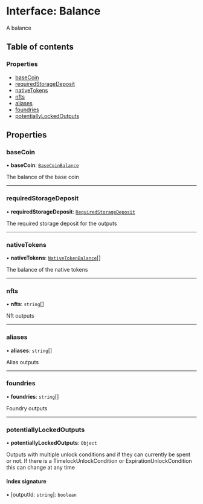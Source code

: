# Interface: Balance

A balance

## Table of contents

### Properties

- [baseCoin](Balance.md#basecoin)
- [requiredStorageDeposit](Balance.md#requiredstoragedeposit)
- [nativeTokens](Balance.md#nativetokens)
- [nfts](Balance.md#nfts)
- [aliases](Balance.md#aliases)
- [foundries](Balance.md#foundries)
- [potentiallyLockedOutputs](Balance.md#potentiallylockedoutputs)

## Properties

### baseCoin

• **baseCoin**: [`BaseCoinBalance`](BaseCoinBalance.md)

The balance of the base coin

___

### requiredStorageDeposit

• **requiredStorageDeposit**: [`RequiredStorageDeposit`](RequiredStorageDeposit.md)

The required storage deposit for the outputs

___

### nativeTokens

• **nativeTokens**: [`NativeTokenBalance`](NativeTokenBalance.md)[]

The balance of the native tokens

___

### nfts

• **nfts**: `string`[]

Nft outputs

___

### aliases

• **aliases**: `string`[]

Alias outputs

___

### foundries

• **foundries**: `string`[]

Foundry outputs

___

### potentiallyLockedOutputs

• **potentiallyLockedOutputs**: `Object`

Outputs with multiple unlock conditions and if they can currently be spent or not. If there is a
TimelockUnlockCondition or ExpirationUnlockCondition this can change at any time

#### Index signature

▪ [outputId: `string`]: `boolean`
